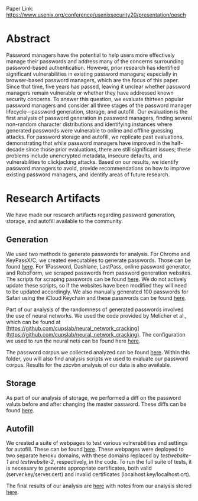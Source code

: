 Paper Link: https://www.usenix.org/conference/usenixsecurity20/presentation/oesch  

# Abstract

Password managers have the potential to help users more effectively manage their passwords and address many of the concerns surrounding password-based authentication. However, prior research has identified significant vulnerabilities in existing password managers; especially in browser-based password managers, which are the focus of this paper. Since that time, five years has passed, leaving it unclear whether password managers remain vulnerable or whether they have addressed known security concerns. To answer this question, we evaluate thirteen popular password managers and consider all three stages of the password manager lifecycle—password generation, storage, and autofill. Our evaluation is the first analysis of password generation in password managers, finding several non-random character distributions and identifying instances where generated passwords were vulnerable to online and offline guessing attacks. For password storage and autofill, we replicate past evaluations, demonstrating that while password managers have improved in the half-decade since those prior evaluations, there are still significant issues; these problems include unencrypted metadata, insecure defaults, and vulnerabilities to clickjacking attacks. Based on our results, we identify password managers to avoid, provide recommendations on how to improve existing password managers, and identify areas of future research.

# Research Artifacts

We have made our research artifacts regarding password generation, storage, and autofill available to the community.

## Generation

We used two methods to generate passwords for analysis. For Chrome and KeyPassX/C, we created executables to generate passwords. Those can be found [here](https://github.com/oeschsec/pwmsecurity-usenix2020/tree/master/Generation/Generation_Scripts/). For 1Password, Dashlane, LastPass, online password generator, and RoboForm, we scraped passwords from password generation websites. The scripts for scraping passwords can be found [here](https://github.com/oeschsec/pwmsecurity-usenix2020/tree/master/Generation/Web_Scraper/). We do not actively update these scripts, so if the websites have been modified they will need to be updated accordingly. We also manually generated 100 passwords for Safari using the iCloud Keychain and these passwords can be found [here](https://github.com/oeschsec/pwmsecurity-usenix2020/tree/master/Generation/iCloud/).

Part of our analysis of the randomness of generated passwords involved the use of neural networks. We used the code provided by Melicher et al., which can be found at [https://github.com/cupslab/neural_network_cracking](https://github.com/cupslab/neural_network_cracking). The configuration we used to run the neural nets can be found here [here](https://github.com/oeschsec/pwmsecurity-usenix2020/tree/master/Generation/Neural_Net/). 

The password corpus we collected analyzed can be found [here](https://drive.google.com/drive/folders/1iy1Qyl4R-gyCaeXWB70pE581Ew2YU0DS?usp=sharing). Within this folder, you will also find analysis scripts we used to evaluate our password corpus. Results for the zxcvbn analysis of our data is also available.

## Storage

As part of our analysis of storage, we performed a diff on the password valuts before and after changing the master password. These diffs can be found [here](https://github.com/oeschsec/pwmsecurity-usenix2020/tree/master/Storage/DB_Diffs/).

## Autofill

We created a suite of webpages to test various vulnerabilities and settings for autofill. These can be found [here](https://github.com/oeschsec/pwmsecurity-usenix2020/tree/master/Autofill/Autofill_Web_Testing/). These webpages were deployed to two separate heroku domains, with these domains replaced by *testwebsite-1* and *testwebsite-2*, respectively, in the code. To run the full suite of tests, it is necessary to generate appropriate certificates, both valid (server.key/server.cert) and invalid certificates (localhost.key/localhost.crt).

The final results of our analysis are [here](https://docs.google.com/spreadsheets/d/1chVU7Ka-YGYKcI6sjjs9RE2gX2RaVIzWcP9VpcBbVQI/edit?usp=sharing) with notes from our analysis stored [here](https://docs.google.com/document/d/11Yn1u6oBcdVtfy1SEgafjS-tpzLl-oq_dWPb2tlS9FQ/edit?usp=sharing).
